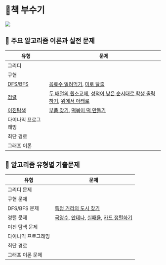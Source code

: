 # 📘책 부수기
<img src = "https://images.velog.io/images/seochan99/post/49fc186a-828c-4e90-a5a5-a4b0cba8c1ce/800x0.jpeg"/>


## 📁 주요 알고리즘 이론과 실전 문제

유형 | 문제 
---- | ---- 
그리디 |  
구현 |  
[DFS/BFS](https://velog.io/@pdg0526/Part-02-DFSBFS) | [음료수 얼려먹기](https://github.com/uyggnodkrap/algorithm/blob/2717cb5a46c4821b5b1850494c0c5826cac0e39d/codingtest/dfs_bfs/%EC%9D%8C%EB%A3%8C%EC%88%98_%EC%97%B4%EB%A0%A4_%EB%A8%B9%EA%B8%B0.py), [미로 탈출](https://github.com/uyggnodkrap/algorithm/blob/2717cb5a46c4821b5b1850494c0c5826cac0e39d/codingtest/dfs_bfs/%EB%AF%B8%EB%A1%9C_%ED%83%88%EC%B6%9C.py)
[정렬](https://velog.io/@pdg0526/%EC%9D%B4%EC%BD%94%ED%85%8C-Part-02-%EC%A0%95%EB%A0%AC) |  [두 배열의 원소교체](https://github.com/uyggnodkrap/algorithm/blob/c44e8248d7d514c1f0ee484a979f3f37e4ba363b/codingtest/sort/%EB%91%90_%EB%B0%B0%EC%97%B4%EC%9D%98_%EC%9B%90%EC%86%8C_%EA%B5%90%EC%B2%B4.py),  [성적이 낮은 순서대로 학생 출력하기](https://github.com/uyggnodkrap/algorithm/blob/c44e8248d7d514c1f0ee484a979f3f37e4ba363b/codingtest/sort/%EC%84%B1%EC%A0%81%EC%9D%B4_%EB%82%AE%EC%9D%80_%EC%88%9C%EC%84%9C%EB%A1%9C_%ED%95%99%EC%83%9D_%EC%B6%9C%EB%A0%A5%ED%95%98%EA%B8%B0.py), [위에서 아래로](https://github.com/uyggnodkrap/algorithm/blob/c44e8248d7d514c1f0ee484a979f3f37e4ba363b/codingtest/sort/%EC%9C%84%EC%97%90%EC%84%9C_%EC%95%84%EB%9E%98%EB%A1%9C.py)
[이진탐색](https://velog.io/@pdg0526/Part-02-%ED%83%90%EC%83%89) |  [부품 찾기](https://github.com/uyggnodkrap/algorithm/blob/c44e8248d7d514c1f0ee484a979f3f37e4ba363b/codingtest/search/%EB%B6%80%ED%92%88_%EC%B0%BE%EA%B8%B0.py), [떡볶이 떡 만들기](https://github.com/uyggnodkrap/algorithm/blob/c44e8248d7d514c1f0ee484a979f3f37e4ba363b/codingtest/search/%EB%96%A1%EB%B3%B6%EC%9D%B4_%EB%96%A1_%EB%A7%8C%EB%93%A4%EA%B8%B0.py) |
다이나믹 프로그래밍 |  
최단 경로 |   
그래프 이론 |  

## 📁 알고리즘 유형별 기출문제
| 유형 | 문제 |
| ---- | ---- |
| 그리디 문제 |  |
| 구현 문제 | |
| DFS/BFS 문제| [특정 거리의 도시 찾기](https://velog.io/@pdg0526/Part-3-%ED%8A%B9%EC%A0%95-%EA%B1%B0%EB%A6%AC%EC%9D%98-%EB%8F%84%EC%8B%9C-%EC%B0%BE%EA%B8%B0)|
| 정렬 문제 | [국영수](https://github.com/uyggnodkrap/algorithm/blob/810c239031be17f9e17fb1af97775f36f50e22d4/codingtest/sort/boj10825.py), [안테나](https://github.com/uyggnodkrap/algorithm/blob/810c239031be17f9e17fb1af97775f36f50e22d4/codingtest/sort/boj18310.py), [실패율](https://www.notion.so/pdg0526/algorithm-3f66559973b842ba81b17d06e64f5076), [카드 정렬하기](https://pdg0526.notion.site/algorithm-6ff55408a8494f06acf92735e5dc43d7) |
| 이진 탐색 문제 | |
| 다이나믹 프로그래밍 | |
| 최단 경로 | |
| 그래프 이론 문제 | |
